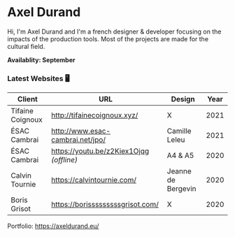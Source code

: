 # Axel Durand

Hi, I'm Axel Durand and I'm a french designer & developer focusing on the impacts of the production tools.
Most of the projects are made for the cultural field.

**Availablity: September**

### Latest Websites :desktop_computer:

Client | URL | Design | Year
------------ | ------------- | ------------- | -------------
Tifaine Coignoux | http://tifainecoignoux.xyz/ | X | 2021
ÉSAC Cambrai | http://www.esac-cambrai.net/jpo/ | Camille Leleu | 2021
ÉSAC Cambrai | https://youtu.be/z2Kiex1Ojqg *(offline)* | A4 & A5 | 2020
Calvin Tournie | https://calvintournie.com/ | Jeanne de Bergevin | 2020
Boris Grisot | https://borisssssssssgrisot.com/ | X | 2020





Portfolio: https://axeldurand.eu/




